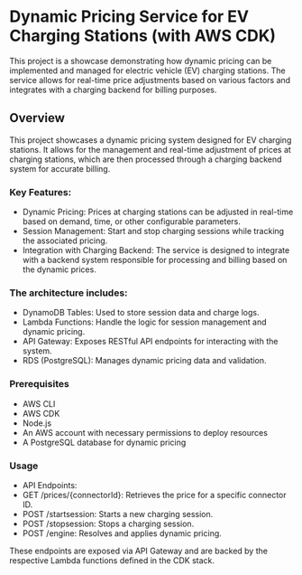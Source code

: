 # Dynamic Pricing Service for EV Charging Stations (with AWS CDK)

This project is a showcase demonstrating how dynamic pricing can be implemented and managed for electric vehicle (EV) charging stations. The service allows for real-time price adjustments based on various factors and integrates with a charging backend for billing purposes.

## Overview

This project showcases a dynamic pricing system designed for EV charging stations. It allows for the management and real-time adjustment of prices at charging stations, which are then processed through a charging backend system for accurate billing.

### Key Features:

- Dynamic Pricing: Prices at charging stations can be adjusted in real-time based on demand, time, or other configurable parameters.
- Session Management: Start and stop charging sessions while tracking the associated pricing.
- Integration with Charging Backend: The service is designed to integrate with a backend system responsible for processing and billing based on the dynamic prices.

### The architecture includes:

- DynamoDB Tables: Used to store session data and charge logs.
- Lambda Functions: Handle the logic for session management and dynamic pricing.
- API Gateway: Exposes RESTful API endpoints for interacting with the system.
- RDS (PostgreSQL): Manages dynamic pricing data and validation.

### Prerequisites

- AWS CLI
- AWS CDK
- Node.js
- An AWS account with necessary permissions to deploy resources
- A PostgreSQL database for dynamic pricing


### Usage

- API Endpoints:
- GET /prices/{connectorId}: Retrieves the price for a specific connector ID.
- POST /startsession: Starts a new charging session.
- POST /stopsession: Stops a charging session.
- POST /engine: Resolves and applies dynamic pricing.

These endpoints are exposed via API Gateway and are backed by the respective Lambda functions defined in the CDK stack.